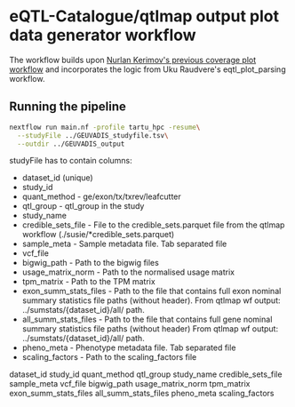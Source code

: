 # eQTL-Catalogue/qtlmap output plot data generator workflow

The workflow builds upon [ Nurlan Kerimov's previous coverage plot workflow](https://github.com/kerimoff/coverage_plot) and incorporates the logic from Uku Raudvere's eqtl_plot_parsing workflow.


## Running the pipeline
```bash
nextflow run main.nf -profile tartu_hpc -resume\
  --studyFile ../GEUVADIS_studyfile.tsv\
  --outdir ../GEUVADIS_output
```
studyFile has to contain columns: 
* dataset_id (unique)
* study_id
* quant_method - ge/exon/tx/txrev/leafcutter
* qtl_group	-  qtl_group in the study
* study_name
* credible_sets_file	- File to the credible_sets.parquet file from the qtlmap workflow (./susie/*credible_sets.parquet)
* sample_meta	- Sample metadata file. Tab separated file
* vcf_file	
* bigwig_path	- Path to the bigwig files
* usage_matrix_norm	- Path to the normalised usage matrix
* tpm_matrix - Path to the TPM matrix
* exon_summ_stats_files	- Path to the file that contains full exon nominal summary statistics file paths (without header). From qtlmap wf output: ../sumstats/{dataset_id}/all/ path.
* all_summ_stats_files	- Path to the file that contains full gene nominal summary statistics file paths (without header) From qtlmap wf output: ../sumstats/{dataset_id}/all/ path.
* pheno_meta - Phenotype metadata file. Tab separated file
* scaling_factors - Path to the scaling_factors file

dataset_id	study_id	quant_method	qtl_group	study_name	credible_sets_file	sample_meta	vcf_file	bigwig_path	usage_matrix_norm	tpm_matrix	exon_summ_stats_files	all_summ_stats_files	pheno_meta	scaling_factors
